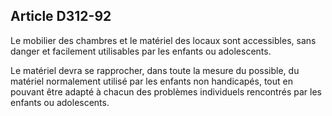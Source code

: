 ## Article D312-92

Le mobilier des chambres et le matériel des locaux sont accessibles, sans danger et facilement utilisables par
les enfants ou adolescents.

Le matériel devra se rapprocher, dans toute la mesure du possible, du matériel normalement utilisé par les
enfants non handicapés, tout en pouvant être adapté à chacun des problèmes individuels rencontrés par les
enfants ou adolescents.

